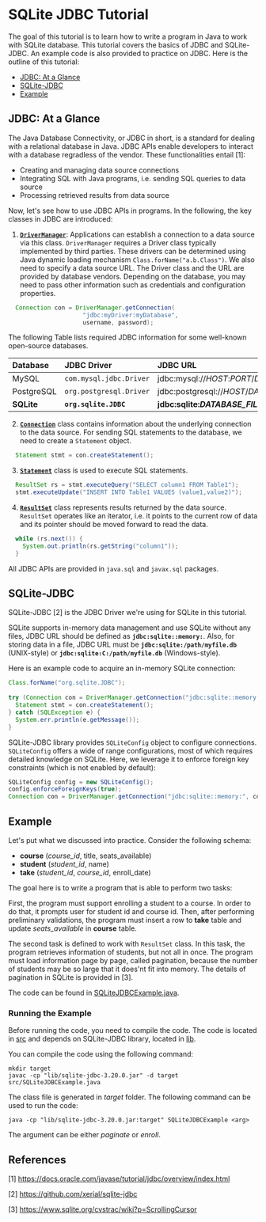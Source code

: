 # SQLite JDBC Tutorial
The goal of this tutorial is to learn how to write a program in Java to work with SQLite database.
This tutorial covers the basics of JDBC and SQLite-JDBC.
An example code is also provided to practice on JDBC.
Here is the outline of this tutorial:

+ [JDBC: At a Glance](#jdbc-at-a-glance)
+ [SQLite-JDBC](#sqlite-jdbc)
+ [Example](#example)
   

## JDBC: At a Glance
The Java Database Connectivity, or JDBC in short, is a standard for dealing with a relational database in Java.
JDBC APIs enable developers to interact with a database regradless of the vendor.
These functionalities entail [1]:

+ Creating and managing data source connections
+ Integrating SQL with Java programs, i.e. sending SQL queries to data source
+ Processing retrieved results from data source 

Now, let's see how to use JDBC APIs in programs. In the following, the key classes in JDBC are introduced:
1. [**`DriverManager`**](https://docs.oracle.com/javase/8/docs/api/java/sql/DriverManager.html):
Applications can establish a connection to a data source via this class.
`DriverManager` requires a Driver class typically implemented by third parties.
These drivers can be determined using Java dynamic loading mechanism `Class.forName("a.b.Class")`.
We also need to specify a data source URL. The Driver class and the URL are provided by database vendors. 
Depending on the database, you may need to pass other information such as credentials and configuration properties.
   
```java
  Connection con = DriverManager.getConnection(
                     "jdbc:myDriver:myDatabase",
                     username, password);
```

   The following Table lists required JDBC information for some well-known open-source databases.  
   
|Database|JDBC Driver|JDBC URL|
|:---|:---|:---|
|MySQL|`com.mysql.jdbc.Driver`|jdbc:mysql://*HOST*:*PORT*/*DATABASE_NAME*|
|PostgreSQL|`org.postgresql.Driver`|jdbc:postgresql://*HOST*/*DATABASE_NAME*|
|**SQLite**|**`org.sqlite.JDBC`**|**jdbc:sqlite:_DATABASE_FILE_**|

2. [**`Connection`**](https://docs.oracle.com/javase/8/docs/api/java/sql/Connection.html) class contains information about the underlying connection to the data source.
For sending SQL statements to the database, we need to create a `Statement` object. 
```java
  Statement stmt = con.createStatement();
```
3. [**`Statement`**](https://docs.oracle.com/javase/8/docs/api/java/sql/Statement.html) class is used to execute SQL statements.
```java
  ResultSet rs = stmt.executeQuery("SELECT column1 FROM Table1");
  stmt.executeUpdate("INSERT INTO Table1 VALUES (value1,value2)");
```
4. [**`ResultSet`**](https://docs.oracle.com/javase/8/docs/api/java/sql/ResultSet.html) class represents results returned by the data source.
`ResultSet` operates like an iterator, i.e. it points to the current row of data and its pointer should be moved forward to read the data.   
```java
  while (rs.next()) {
    System.out.println(rs.getString("column1"));
  }
```

All JDBC APIs are provided in `java.sql` and `javax.sql` packages.

## SQLite-JDBC
SQLite-JDBC [2] is the JDBC Driver we're using for SQLite in this tutorial.

SQLite supports in-memory data management and use SQLite without any files, JDBC URL should be defined as **`jdbc:sqlite::memory:`**.
Also, for storing data in a file, JDBC URL must be **`jdbc:sqlite:/path/myfile.db`** (UNIX-style) or **`jdbc:sqlite:C:/path/myfile.db`** (Windows-style).

Here is an example code to acquire an in-memory SQLite connection:
```java
Class.forName("org.sqlite.JDBC");
      
try (Connection con = DriverManager.getConnection("jdbc:sqlite::memory:")) {
  Statement stmt = con.createStatement();
} catch (SQLException e) {
  System.err.println(e.getMessage());
}
```

SQLite-JDBC library provides `SQLiteConfig` object to configure connections.
`SQLiteConfig` offers a wide of range configurations, most of which requires detailed knowledge on SQLite.
Here, we leverage it to enforce foreign key constraints (which is not enabled by default):
```java
SQLiteConfig config = new SQLiteConfig();
config.enforceForeignKeys(true);      
Connection con = DriverManager.getConnection("jdbc:sqlite::memory:", config.toProperties());
```  

## Example
Let's put what we discussed into practice. Consider the following schema:

- **course** (*course_id*, title, seats_available)  
- **student** (*student_id*, name)  
- **take** (*student_id*, *course_id*, enroll_date)  

The goal here is to write a program that is able to perform two tasks:

First, the program must support enrolling a student to a course.
In order to do that, it prompts user for student id and course id.
Then, after performing preliminary validations, the program must insert a row to **take** table 
and update _seats_available_ in **course** table.

The second task is defined to work with `ResultSet` class.
In this task, the program retrieves information of students, but not all in once.
The program must load information page by page, called pagination, because the number of students may be so large
that it does'nt fit into memory. The details of pagination in SQLite is provided in [3].
     
The code can be found in [SQLiteJDBCExample.java](src/SQLiteJDBCExample.java). 

### Running the Example
Before running the code, you need to compile the code. The code is located in [src](src)
and depends on SQLite-JDBC library, located in [lib](lib).

You can compile the code using the following command:

    mkdir target
    javac -cp "lib/sqlite-jdbc-3.20.0.jar" -d target src/SQLiteJDBCExample.java

The class file is generated in _target_ folder.
The following command can be used to run the code:

    java -cp "lib/sqlite-jdbc-3.20.0.jar:target" SQLiteJDBCExample <arg>
    
The argument can be either _paginate_ or _enroll_.   


## References
[1] https://docs.oracle.com/javase/tutorial/jdbc/overview/index.html

[2] https://github.com/xerial/sqlite-jdbc

[3] https://www.sqlite.org/cvstrac/wiki?p=ScrollingCursor